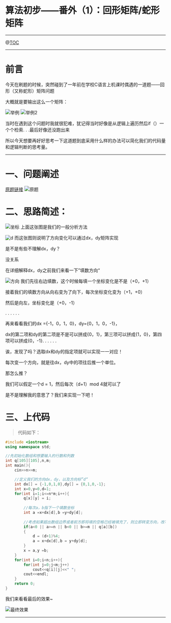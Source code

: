 ﻿# 算法初步——番外（1）：回形矩阵/蛇形矩阵

---


@[TOC](文章目录)

---

# 前言

今天在刷题的时候，突然碰到了一年前在学校C语言上机课时偶遇的一道题——回形（又称蛇形）矩阵问题

大概就是要输出这么一个矩阵：


![举例](https://img-blog.csdnimg.cn/d7a4209541394fddaa413db5c2eafa55.png)
![举例2](https://img-blog.csdnimg.cn/aa24ba30f22749d88a40ddcb988086d5.png)

当时在遇到这个问题时我就很犯难，犹记得当时好像是从逻辑上遍历然后if（）一个个检索. . .最后好像还没跑出来

所以今天想要再好好思考一下这道题到底采用什么样的办法可以简化我们的代码量和逻辑判断的思考量。

---



# 一、问题阐述
[原题链接](https://www.acwing.com/problem/content/758/)
![原题](https://img-blog.csdnimg.cn/2d78f9ae21fb476bbd3279cefee1a729.png)


# 二、思路简述：
![坐标](https://img-blog.csdnimg.cn/c742de07ec5e4abeb5e9d3b9f67b9f66.png)
上面这张图是我们的一般分析方法

![d](https://img-blog.csdnimg.cn/48959ba43b2f41888189a64560b03bff.png)
而这张图则说明了方向变化可以通过dx，dy矩阵实现

是不是有些不理解dx，dy？

没关系

在详细解释dx，dy之前我们来看一下”填数方向“

![方向](https://img-blog.csdnimg.cn/4fbac19d67654c388f8755919dff3474.png)
我们先往右边填数，这个时候每填一个坐标变化是不是（+0，+1）

接着我们的填数方向从向右变为了向下，每次坐标变化变为（+1，+0）

然后是向左，坐标变化是（+0，-1）

. . . . . .

再来看看我们的dx ={-1，0，1，0}，dy={0，1，0，-1}，

dx的第二项和dy的第二项是不是可以拼成{0，1}，第三项可以拼成{1，0}，第四项可以拼成{0，-1}. . . . . .

诶，发现了吗？选取dx和dy的指定项就可以实现一一对应！

每次变一个方向，就是往dx，dy中的项往后推一个单位。

那怎么推？

我们可以假定一个d = 1，然后每次（d+1）mod 4就可以了

是不是理解我的意思了？我们来实现一下吧！


# 三、上代码

>代码如下：

```cpp
#include <iostream>
using namespace std;

//先初始化数组和想要输入的行数和列数
int q[105][105],n,m;
int main(){
    cin>>n>>m;

    //定义我们的方向dx，dy，以及方向标”d“
    int dx[] = {-1,0,1,0},dy[] = {0,1,0,-1};
    int x=0,y=0,d=1;
    for(int i=1;i<=n*m;i++){
        q[x][y] = i;
        
        //每次a，b指下一个填数坐标
        int a =x+dx[d],b =y+dy[d];
        
        //考虑如果超出数组边界或者前方即将填的空格已经被填充了，则立即转变方向，改写a，b
        if(a<0 || a>=n || b<0 || b>=m || q[a][b])
        {
            d = (d+1)%4;
            a = x+dx[d],b = y+dy[d];
        }
        x = a,y =b;
    }
    for(int i=0;i<n;i++){
        for(int j=0;j<m;j++)
            cout<<q[i][j]<<" ";
        cout<<endl;
    }
    return 0;
}
```

我们来看看最后的效果~

![最终效果](https://img-blog.csdnimg.cn/102fd4b6024e4dc881f215dd27a908d3.png)


---



